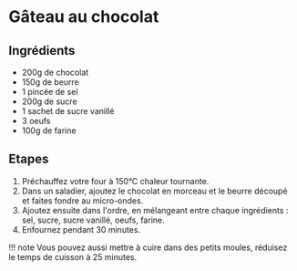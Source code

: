 # Gâteau au chocolat

## Ingrédients

- 200g de chocolat
- 150g de beurre
- 1 pincée de sel
- 200g de sucre
- 1 sachet de sucre vanillé
- 3 oeufs
- 100g de farine

## Etapes

1. Préchauffez votre four à 150°C chaleur tournante.
1. Dans un saladier, ajoutez le chocolat en morceau et le beurre découpé et faites fondre au micro-ondes.
1. Ajoutez ensuite dans l'ordre, en mélangeant entre chaque ingrédients : sel, sucre, sucre vanillé, oeufs, farine.
1. Enfournez pendant 30 minutes.

!!! note
    Vous pouvez aussi mettre à cuire dans des petits moules, réduisez le temps de cuisson à 25 minutes.
